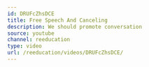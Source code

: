 ```yaml
---
id: DRUFcZhsDCE
title: Free Speech And Canceling
description: We should promote conversation
source: youtube
channel: reeducation
type: video
url: /reeducation/videos/DRUFcZhsDCE/
---
```

